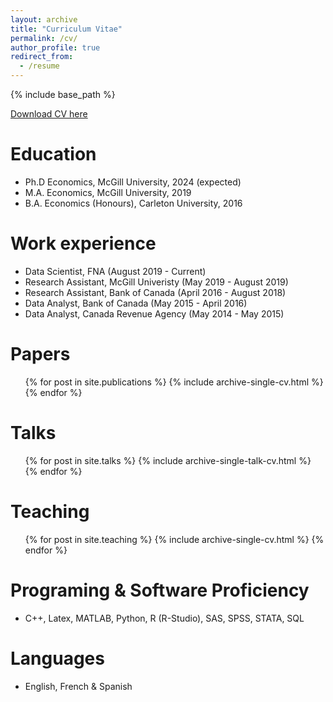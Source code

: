 ```yaml
---
layout: archive
title: "Curriculum Vitae"
permalink: /cv/
author_profile: true
redirect_from:
  - /resume
---
```


{% include base_path %}

[Download CV here](https://roga11.github.io/gabrielrodriguez.github.io/files/GRodriguezRondon_CV20210630.pdf)

Education
======
* Ph.D Economics, McGill University, 2024 (expected)
* M.A. Economics, McGill University, 2019
* B.A. Economics (Honours), Carleton University, 2016

Work experience
======
* Data Scientist, FNA (August 2019 - Current)
* Research Assistant, McGill Univeristy (May 2019 - August 2019)
* Research Assistant, Bank of Canada (April 2016 - August 2018)
* Data Analyst, Bank of Canada (May 2015 - April 2016)
* Data Analyst, Canada Revenue Agency (May 2014 - May 2015)
 
Papers
======
  <ul>{% for post in site.publications %}
    {% include archive-single-cv.html %}
  {% endfor %}</ul>
  
Talks
======
  <ul>{% for post in site.talks %}
    {% include archive-single-talk-cv.html %}
  {% endfor %}</ul>
  
Teaching
======
  <ul>{% for post in site.teaching %}
    {% include archive-single-cv.html %}
  {% endfor %}</ul> 
  

Programing & Software Proficiency
======
* C++, Latex, MATLAB, Python, R (R-Studio), SAS, SPSS, STATA, SQL 

Languages
======
* English, French & Spanish
